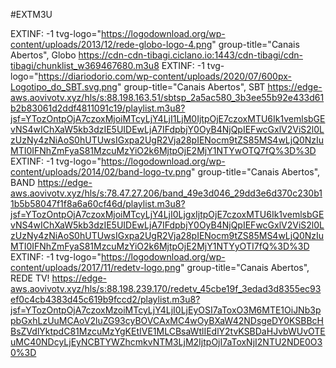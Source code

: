 #EXTM3U

EXTINF: -1 tvg-logo="https://logodownload.org/wp-content/uploads/2013/12/rede-globo-logo-4.png" group-title="Canais Abertos", Globo
https://cdn-cdn-tibagi.ciclano.io:1443/cdn-tibagi/cdn-tibagi/chunklist_w369467680.m3u8
EXTINF: -1 tvg-logo="https://diariodorio.com/wp-content/uploads/2020/07/600px-Logotipo_do_SBT.svg.png" group-title="Canais Abertos", SBT
https://edge-aws.aovivotv.xyz/hls/s:88.198.163.51/sbtsp_2a5ac580_3b3ee55b92e433d61b2b83061d2ddf4811091c19/playlist.m3u8?jsf=YTozOntpOjA7czoxMjoiMTcyLjY4LjI1LjM0IjtpOjE7czoxMTU6Ik1vemlsbGEvNS4wIChXaW5kb3dzIE5UIDEwLjA7IFdpbjY0OyB4NjQpIEFwcGxlV2ViS2l0LzUzNy4zNiAoS0hUTUwsIGxpa2UgR2Vja28pIENocm9tZS85MS4wLjQ0NzIuMTI0IFNhZmFyaS81MzcuMzYiO2k6MjtpOjE2MjY1NTYwOTQ7fQ%3D%3D
EXTINF: -1 tvg-logo="https://logodownload.org/wp-content/uploads/2014/02/band-logo-tv.png" group-title="Canais Abertos", BAND
https://edge-aws.aovivotv.xyz/hls/s:78.47.27.206/band_49e3d046_29dd3e6d370c230b11b5b58047f1f8a6a60cf46d/playlist.m3u8?jsf=YTozOntpOjA7czoxMjoiMTcyLjY4LjI0LjgxIjtpOjE7czoxMTU6Ik1vemlsbGEvNS4wIChXaW5kb3dzIE5UIDEwLjA7IFdpbjY0OyB4NjQpIEFwcGxlV2ViS2l0LzUzNy4zNiAoS0hUTUwsIGxpa2UgR2Vja28pIENocm9tZS85MS4wLjQ0NzIuMTI0IFNhZmFyaS81MzcuMzYiO2k6MjtpOjE2MjY1NTYyOTI7fQ%3D%3D
EXTINF: -1 tvg-logo="https://logodownload.org/wp-content/uploads/2017/11/redetv-logo.png" group-title="Canais Abertos", REDE TV!
https://edge-aws.aovivotv.xyz/hls/s:88.198.239.170/redetv_45cbe19f_3edad3d8355ec93ef0c4cb4383d45c619b9fccd2/playlist.m3u8?jsf=YTozOntpOjA7czoxMzoiMTcyLjY4LjI0LjEyOSI7aToxO3M6MTE1OiJNb3ppbGxhLzUuMCAoV2luZG93cyBOVCAxMC4wOyBXaW42NDsgeDY0KSBBcHBsZVdlYktpdC81MzcuMzYgKEtIVE1MLCBsaWtlIEdlY2tvKSBDaHJvbWUvOTEuMC40NDcyLjEyNCBTYWZhcmkvNTM3LjM2IjtpOjI7aToxNjI2NTU2NDE0O30%3D
